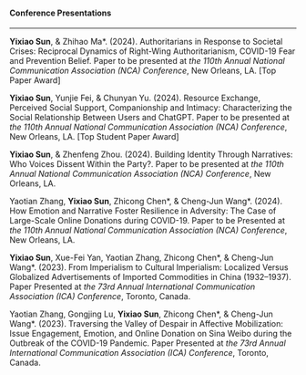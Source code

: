 #### **Conference Presentations**

---

**Yixiao Sun**, & Zhihao Ma\*. (2024). Authoritarians in Response to Societal Crises: Reciprocal Dynamics of Right-Wing Authoritarianism, COVID-19 Fear and Prevention Belief. Paper to be presented at _the 110th Annual National Communication Association (NCA) Conference_, New Orleans, LA. [Top Paper Award]

**Yixiao Sun**, Yunjie Fei, & Chunyan Yu. (2024). Resource Exchange, Perceived Social Support, Companionship and Intimacy: Characterizing the Social Relationship Between Users and ChatGPT. Paper to be presented at _the 110th Annual National Communication Association (NCA) Conference_, New Orleans, LA. [Top Student Paper Award]

**Yixiao Sun**, & Zhenfeng Zhou. (2024). Building Identity Through Narratives: Who Voices Dissent Within the Party?. Paper to be presented at _the 110th Annual National Communication Association (NCA) Conference_, New Orleans, LA.

Yaotian Zhang, **Yixiao Sun**, Zhicong Chen\*, & Cheng-Jun Wang\*. (2024). How Emotion and Narrative Foster Resilience in Adversity: The Case of Large-Scale Online Donations during COVID-19. Paper to be Presented at _the 110th Annual National Communication Association (NCA) Conference_, New Orleans, LA.
    
**Yixiao Sun**, Xue-Fei Yan, Yaotian Zhang, Zhicong Chen\*, & Cheng-Jun Wang\*. (2023). From Imperialism to Cultural Imperialism: Localized Versus Globalized Advertisements of Imported Commodities in China (1932–1937). Paper Presented at _the 73rd Annual International Communication Association (ICA) Conference_, Toronto, Canada.

Yaotian Zhang, Gongjing Lu, **Yixiao Sun**, Zhicong Chen\*, & Cheng-Jun Wang\*. (2023). Traversing the Valley of Despair in Affective Mobilization: Issue Engagement, Emotion, and Online Donation on Sina Weibo during the Outbreak of the COVID-19 Pandemic. Paper Presented at _the 73rd Annual International Communication Association (ICA) Conference_, Toronto, Canada.
